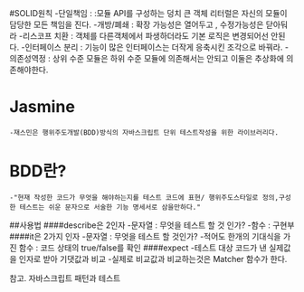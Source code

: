 #SOLID원칙
    -단일책임 : :모듈 API를 구성하는 덩치 큰 객체 리터럴은 자신의 모듈이 담당한 모든 책임을 진다.
    -개방/폐쇄 : 확장 가능성은 열어두고 , 수정가능성은 닫아둬라
    -리스코프 치환 : 객체를 다른객체에서 파생하더라도 기본 로직은 변경되어선 안된다.
    -인터페이스 분리 : 기능이 많은 인터페이스는 더작게 응축시킨 조각으로 바꿔라.
    -의존성역정 : 상위 수준 모듈은 하위 수준 모듈에 의존해서는 안되고 이둘은 추상화에 의존해야한다.

#  Jasmine
    -재스민은 행위주도개발(BDD)방식의 자바스크립트 단위 테스트작성을 위한 라이브러리다.

#   BDD란?
    -"현재 작성한 코드가 무엇을 해야하는지를 테스트 코드에 표현/ 행위주도스타일로 정의,구성한 테스트는 쉬운 문자으로 서술한 기능 명세서로 삼을만하다."

##사용법
####describe은 2인자
    -문자열 : 무엇을 테스트 할 것 인가?
    -함수 : 구현부
####it은 2가지 인자
    -문자열 : 무엇을 테스트 할 것인가?
    -적어도 한개의 기대식을 가진 함수 : 코드 상태의 true/false를 확인
####expect
    -테스트 대상 코드가 낸 실제값을 인자로 받아 기댓값과 비교
    -실제로 비교값과 비교하는것은 Matcher 함수가 한다.

참고. 자바스크립트 패턴과 테스트
